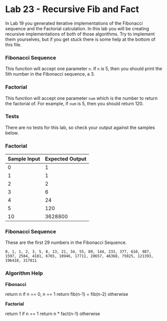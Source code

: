 # Lab 23 - Recursive Fib and Fact

In Lab 19 you generated iterative implementations of the Fibonacci sequence and the Factorial calculation.  In this lab you will be creating recursive implementations of both of those algorithms.  Try to implement them yourselves, but if you get stuck there is some help at the bottom of this file.

### Fibonacci Sequence ###

This function will accept one parameter `n`.  If `n` is 5, then you should print the 5th number in the Fibonacci sequence, a 3.

### Factorial ###

This function will accept one parameter `num` which is the number to return the factorial of.  For example, if `num` is 5, then you should return 120.

### Tests ###

There are no tests for this lab, so check your output against the samples below.

### Factorial ###

Sample Input | Expected Output
-------------|----------------
0 | 1
1 | 1
2 | 2
3 | 6
4 | 24
5 | 120
10 | 3628800

### Fibonacci Sequence ###

These are the first 29 numbers in the Fibonacci Sequence.

`0, 1, 1, 2, 3, 5, 8, 13, 21, 34, 55, 89, 144, 233, 377, 610, 987, 1597, 2584, 4181, 6765, 10946, 17711, 28657, 46368, 75025, 121393, 196418, 317811`

### Algorithm Help ###

**Fibonacci**

return n if n == 0, n == 1
return fib(n-1) + fib(n-2) otherwise

**Factorial**

return 1 if n == 1
return n * fact(n-1) otherwise